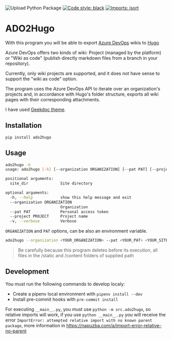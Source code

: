 ![Upload Python Package](https://github.com/panicoenlaxbox/ADO2Hugo/workflows/Upload%20Python%20Package/badge.svg)
[![Code style: black](https://img.shields.io/badge/code%20style-black-000000.svg)](https://github.com/psf/black)
[![Imports: isort](https://img.shields.io/badge/%20imports-isort-%231674b1?style=flat&labelColor=ef8336)](https://pycqa.github.io/isort/)

# ADO2Hugo

With this program you will be able to export [Azure DevOps](https://azure.microsoft.com/es-es/services/devops/) wikis to [Hugo](https://gohugo.io/)

Azure DevOps offers two kinds of wiki: Project (managed by the platform) or "Wiki as code" (publish directly markdown files from a branch in your repository).

Currently, only wiki projects are supported, and it does not have sense to support the "wiki as code" option.

The program uses the Azure DevOps API to iterate over an organization's projects and, in accordance with Hugo's folder structure, exports all wiki pages with their corresponding attachments.

I have used [Geekdoc theme](https://themes.gohugo.io/hugo-geekdoc/).

## Installation

```pip install ado2hugo```

## Usage

```bash
ado2hugo -h
usage: ado2hugo [-h] [--organization ORGANIZATION] [--pat PAT] [--project PROJECT] [-v] site_dir

positional arguments:
  site_dir              Site directory

optional arguments:
  -h, --help            show this help message and exit
  --organization ORGANIZATION
                        Organization
  --pat PAT             Personal access token
  --project PROJECT     Project name
  -v, --verbose         Verbose
```

`ORGANIZATION` and `PAT` options, can be also an environment variable.

```bash
ado2hugo --organization <YOUR_ORGANIZATION> --pat <YOUR_PAT> <YOUR_SITE_DIRECTORY>
```

> Be carefully because this program deletes before its execution, all files in the /static and /content folders of supplied path

## Development

You must run the following commands to develop localy:
- Create a pipenv local environment with `pipenv install --dev` 
- Install pre-commit hooks with `pre-commit install`

For executing `__main__.py`, you must use `python -m src.ado2hugo`, so relative imports will work, if you use `python __main__.py` you will receive the error `ImportError: attempted relative import with no known parent package`, 
more information in https://napuzba.com/a/import-error-relative-no-parent
